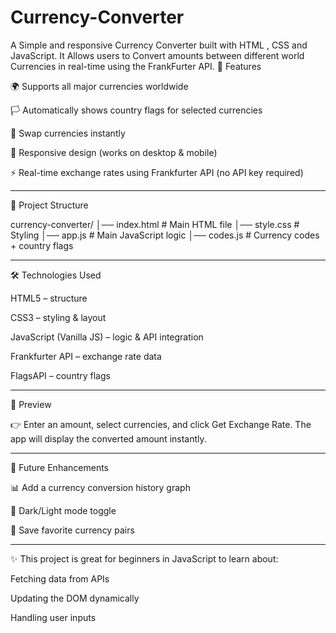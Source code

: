 # Currency-Converter
A Simple and responsive Currency Converter built with HTML ,  CSS and JavaScript. It Allows users to Convert amounts between different world Currencies in real-time using the FrankFurter API.
🚀 Features

🌍 Supports all major currencies worldwide

🏳 Automatically shows country flags for selected currencies

🔄 Swap currencies instantly

📱 Responsive design (works on desktop & mobile)

⚡ Real-time exchange rates using Frankfurter API (no API key required)



---

📂 Project Structure

currency-converter/
│── index.html     # Main HTML file
│── style.css      # Styling
│── app.js         # Main JavaScript logic
│── codes.js       # Currency codes + country flags


---

🛠 Technologies Used

HTML5 – structure

CSS3 – styling & layout

JavaScript (Vanilla JS) – logic & API integration

Frankfurter API – exchange rate data

FlagsAPI – country flags



---

📸 Preview

👉 Enter an amount, select currencies, and click Get Exchange Rate.
The app will display the converted amount instantly.


---

🔮 Future Enhancements

📊 Add a currency conversion history graph

🌙 Dark/Light mode toggle

💾 Save favorite currency pairs



---

✨ This project is great for beginners in JavaScript to learn about:

Fetching data from APIs

Updating the DOM dynamically

Handling user inputs
